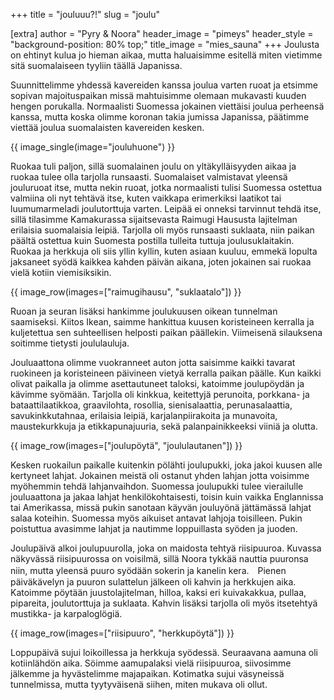 +++
title = "jouluuu?!"
slug = "joulu"

[extra]
author = "Pyry & Noora"
header_image = "pimeys"
header_style = "background-position: 80% top;"
title_image = "mies_sauna"
+++
Joulusta on ehtinyt kulua jo hieman aikaa, mutta haluaisimme esitellä miten vietimme sitä suomalaiseen tyyliin täällä Japanissa.

Suunnittelimme yhdessä kavereiden kanssa joulua varten ruoat ja etsimme sopivan majoituspaikan missä mahtuisimme olemaan mukavasti kuuden hengen porukalla.
Normaalisti Suomessa jokainen viettäisi joulua perheensä kanssa, mutta koska olimme koronan takia jumissa Japanissa, päätimme viettää joulua suomalaisten kavereiden kesken. 

<!-- more -->


{{ image_single(image="jouluhuone") }}

Ruokaa tuli paljon, sillä suomalainen joulu on yltäkylläisyyden aikaa ja ruokaa tulee olla tarjolla runsaasti. Suomalaiset valmistavat yleensä jouluruoat itse, mutta nekin ruoat, jotka normaalisti tulisi Suomessa ostettua valmiina oli nyt tehtävä itse, kuten vaikkapa erimerkiksi laatikot tai luumumarmeladi joulutorttuja varten. 
Leipää ei onneksi tarvinnut tehdä itse, sillä tilasimme Kamakurassa sijaitsevasta Raimugi Haususta lajitelman erilaisia suomalaisia leipiä.
Tarjolla oli myös runsaasti suklaata, niin paikan päältä ostettua kuin Suomesta postilla tulleita tuttuja joulusuklaitakin.
Ruokaa ja herkkuja oli siis yllin kyllin, kuten asiaan kuuluu, emmekä lopulta jaksaneet syödä kaikkea kahden päivän aikana, joten jokainen sai ruokaa vielä kotiin viemisiksikin.

{{ image_row(images=["raimugihausu", "suklaatalo"]) }}

Ruoan ja seuran lisäksi hankimme joulukuusen oikean tunnelman saamiseksi. Kiitos Ikean, saimme hankittua kuusen koristeineen kerralla ja kuljetettua sen suhteellisen helposti paikan päällekin. Viimeisenä silauksena soitimme tietysti joululauluja. 

Jouluaattona olimme vuokranneet auton jotta saisimme kaikki tavarat ruokineen ja koristeineen päivineen vietyä kerralla paikan päälle. Kun kaikki olivat paikalla ja olimme asettautuneet taloksi, katoimme joulupöydän ja kävimme syömään. Tarjolla oli kinkkua, keitettyjä perunoita, porkkana- ja bataattilaatikkoa, graavilohta, rosollia, sienisalaattia, perunasalaattia, savukinkkutahnaa, erilaisia leipiä, karjalanpiirakoita ja munavoita, maustekurkkuja ja etikkapunajuuria, sekä palanpainikkeeksi viiniä ja olutta.

{{ image_row(images=["joulupöytä", "joululautanen"]) }}

Kesken ruokailun paikalle kuitenkin pölähti joulupukki, joka jakoi kuusen alle kertyneet lahjat. Jokainen meistä oli ostanut yhden lahjan jotta voisimme myöhemmin tehdä lahjanvaihdon. Suomessa joulupukki tulee vierailulle jouluaattona ja jakaa lahjat henkilökohtaisesti,  toisin kuin vaikka Englannissa tai Amerikassa, missä pukin sanotaan käyvän jouluyönä jättämässä lahjat salaa koteihin. Suomessa myös aikuiset antavat lahjoja toisilleen. Pukin poistuttua avasimme lahjat ja nautimme loppuillasta syöden ja juoden.

Joulupäivä alkoi joulupuurolla, joka on maidosta tehtyä riisipuuroa. Kuvassa näkyvässä riisipuurossa on voisilmä, sillä Noora tykkää nauttia puuronsa niin, mutta yleensä puuro syödään sokerin ja kanelin kera.　Pienen päiväkävelyn ja puuron sulattelun jälkeen oli kahvin ja herkkujen aika. Katoimme pöytään juustolajitelman, hilloa, kaksi eri kuivakakkua, pullaa, pipareita, joulutorttuja ja suklaata. Kahvin lisäksi tarjolla oli myös itsetehtyä mustikka- ja karpaloglögiä.

{{ image_row(images=["riisipuuro", "herkkupöytä"]) }}

Loppupäivä sujui loikoillessa ja herkkuja syödessä. Seuraavana aamuna oli kotiinlähdön aika. Söimme aamupalaksi vielä riisipuuroa, siivosimme jälkemme ja hyvästelimme majapaikan. Kotimatka sujui väsyneissä tunnelmissa, mutta tyytyväisenä siihen, miten mukava oli ollut.